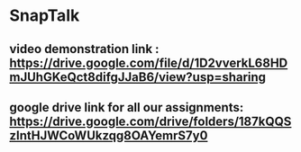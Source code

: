 # SnapTalk
## video demonstration link : https://drive.google.com/file/d/1D2vverkL68HDmJUhGKeQct8difgJJaB6/view?usp=sharing
## google drive link for all our assignments: https://drive.google.com/drive/folders/187kQQSzIntHJWCoWUkzqg8OAYemrS7y0
